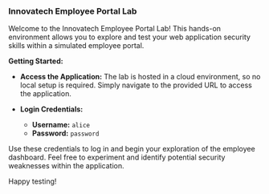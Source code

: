 ### Innovatech Employee Portal Lab

Welcome to the Innovatech Employee Portal Lab! This hands-on environment allows you to explore and test your web application security skills within a simulated employee portal.

**Getting Started:**

- **Access the Application:** The lab is hosted in a cloud environment, so no local setup is required. Simply navigate to the provided URL to access the application.
  
- **Login Credentials:**
  - **Username:** `alice`
  - **Password:** `password`

Use these credentials to log in and begin your exploration of the employee dashboard. Feel free to experiment and identify potential security weaknesses within the application.

Happy testing!